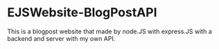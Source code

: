 # EJSWebsite-BlogPostAPI
This is a blogpost website that made by node.JS with express.JS with a backend and server with my own API.
